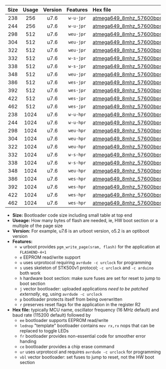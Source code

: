 |Size|Usage|Version|Features|Hex file|
|:-:|:-:|:-:|:-:|:--|
|238|256|u7.6|`w-u-jpr`|[atmega649_8mhz_57600bps_ur_vbl.hex](https://raw.githubusercontent.com/stefanrueger/urboot/main/bootloaders/atmega649/fcpu_8mhz/57600_bps/atmega649_8mhz_57600bps_ur_vbl.hex)|
|244|256|u7.6|`w-u-jpr`|[atmega649_8mhz_57600bps_lednop_ur_vbl.hex](https://raw.githubusercontent.com/stefanrueger/urboot/main/bootloaders/atmega649/fcpu_8mhz/57600_bps/atmega649_8mhz_57600bps_lednop_ur_vbl.hex)|
|298|512|u7.6|`weu-jpr`|[atmega649_8mhz_57600bps_ee_ur_vbl.hex](https://raw.githubusercontent.com/stefanrueger/urboot/main/bootloaders/atmega649/fcpu_8mhz/57600_bps/atmega649_8mhz_57600bps_ee_ur_vbl.hex)|
|304|512|u7.6|`weu-jpr`|[atmega649_8mhz_57600bps_ee_lednop_ur_vbl.hex](https://raw.githubusercontent.com/stefanrueger/urboot/main/bootloaders/atmega649/fcpu_8mhz/57600_bps/atmega649_8mhz_57600bps_ee_lednop_ur_vbl.hex)|
|322|512|u7.6|`weu-jpr`|[atmega649_8mhz_57600bps_ee_lednop_fr_ur_vbl.hex](https://raw.githubusercontent.com/stefanrueger/urboot/main/bootloaders/atmega649/fcpu_8mhz/57600_bps/atmega649_8mhz_57600bps_ee_lednop_fr_ur_vbl.hex)|
|332|512|u7.6|`w-s-jpr`|[atmega649_8mhz_57600bps_vbl.hex](https://raw.githubusercontent.com/stefanrueger/urboot/main/bootloaders/atmega649/fcpu_8mhz/57600_bps/atmega649_8mhz_57600bps_vbl.hex)|
|338|512|u7.6|`w-s-jpr`|[atmega649_8mhz_57600bps_lednop_vbl.hex](https://raw.githubusercontent.com/stefanrueger/urboot/main/bootloaders/atmega649/fcpu_8mhz/57600_bps/atmega649_8mhz_57600bps_lednop_vbl.hex)|
|348|512|u7.6|`weu-jpr`|[atmega649_8mhz_57600bps_ee_lednop_fr_ce_ur_vbl.hex](https://raw.githubusercontent.com/stefanrueger/urboot/main/bootloaders/atmega649/fcpu_8mhz/57600_bps/atmega649_8mhz_57600bps_ee_lednop_fr_ce_ur_vbl.hex)|
|386|512|u7.6|`wes-jpr`|[atmega649_8mhz_57600bps_ee_vbl.hex](https://raw.githubusercontent.com/stefanrueger/urboot/main/bootloaders/atmega649/fcpu_8mhz/57600_bps/atmega649_8mhz_57600bps_ee_vbl.hex)|
|392|512|u7.6|`wes-jpr`|[atmega649_8mhz_57600bps_ee_lednop_vbl.hex](https://raw.githubusercontent.com/stefanrueger/urboot/main/bootloaders/atmega649/fcpu_8mhz/57600_bps/atmega649_8mhz_57600bps_ee_lednop_vbl.hex)|
|422|512|u7.6|`wes-jpr`|[atmega649_8mhz_57600bps_ee_lednop_fr_vbl.hex](https://raw.githubusercontent.com/stefanrueger/urboot/main/bootloaders/atmega649/fcpu_8mhz/57600_bps/atmega649_8mhz_57600bps_ee_lednop_fr_vbl.hex)|
|462|512|u7.6|`wes-jpr`|[atmega649_8mhz_57600bps_ee_lednop_fr_ce_vbl.hex](https://raw.githubusercontent.com/stefanrueger/urboot/main/bootloaders/atmega649/fcpu_8mhz/57600_bps/atmega649_8mhz_57600bps_ee_lednop_fr_ce_vbl.hex)|
|238|1024|u7.6|`w-u-hpr`|[atmega649_8mhz_57600bps_ur.hex](https://raw.githubusercontent.com/stefanrueger/urboot/main/bootloaders/atmega649/fcpu_8mhz/57600_bps/atmega649_8mhz_57600bps_ur.hex)|
|244|1024|u7.6|`w-u-hpr`|[atmega649_8mhz_57600bps_lednop_ur.hex](https://raw.githubusercontent.com/stefanrueger/urboot/main/bootloaders/atmega649/fcpu_8mhz/57600_bps/atmega649_8mhz_57600bps_lednop_ur.hex)|
|298|1024|u7.6|`weu-hpr`|[atmega649_8mhz_57600bps_ee_ur.hex](https://raw.githubusercontent.com/stefanrueger/urboot/main/bootloaders/atmega649/fcpu_8mhz/57600_bps/atmega649_8mhz_57600bps_ee_ur.hex)|
|304|1024|u7.6|`weu-hpr`|[atmega649_8mhz_57600bps_ee_lednop_ur.hex](https://raw.githubusercontent.com/stefanrueger/urboot/main/bootloaders/atmega649/fcpu_8mhz/57600_bps/atmega649_8mhz_57600bps_ee_lednop_ur.hex)|
|322|1024|u7.6|`weu-hpr`|[atmega649_8mhz_57600bps_ee_lednop_fr_ur.hex](https://raw.githubusercontent.com/stefanrueger/urboot/main/bootloaders/atmega649/fcpu_8mhz/57600_bps/atmega649_8mhz_57600bps_ee_lednop_fr_ur.hex)|
|332|1024|u7.6|`w-s-hpr`|[atmega649_8mhz_57600bps.hex](https://raw.githubusercontent.com/stefanrueger/urboot/main/bootloaders/atmega649/fcpu_8mhz/57600_bps/atmega649_8mhz_57600bps.hex)|
|338|1024|u7.6|`w-s-hpr`|[atmega649_8mhz_57600bps_lednop.hex](https://raw.githubusercontent.com/stefanrueger/urboot/main/bootloaders/atmega649/fcpu_8mhz/57600_bps/atmega649_8mhz_57600bps_lednop.hex)|
|348|1024|u7.6|`weu-hpr`|[atmega649_8mhz_57600bps_ee_lednop_fr_ce_ur.hex](https://raw.githubusercontent.com/stefanrueger/urboot/main/bootloaders/atmega649/fcpu_8mhz/57600_bps/atmega649_8mhz_57600bps_ee_lednop_fr_ce_ur.hex)|
|386|1024|u7.6|`wes-hpr`|[atmega649_8mhz_57600bps_ee.hex](https://raw.githubusercontent.com/stefanrueger/urboot/main/bootloaders/atmega649/fcpu_8mhz/57600_bps/atmega649_8mhz_57600bps_ee.hex)|
|392|1024|u7.6|`wes-hpr`|[atmega649_8mhz_57600bps_ee_lednop.hex](https://raw.githubusercontent.com/stefanrueger/urboot/main/bootloaders/atmega649/fcpu_8mhz/57600_bps/atmega649_8mhz_57600bps_ee_lednop.hex)|
|422|1024|u7.6|`wes-hpr`|[atmega649_8mhz_57600bps_ee_lednop_fr.hex](https://raw.githubusercontent.com/stefanrueger/urboot/main/bootloaders/atmega649/fcpu_8mhz/57600_bps/atmega649_8mhz_57600bps_ee_lednop_fr.hex)|
|462|1024|u7.6|`wes-hpr`|[atmega649_8mhz_57600bps_ee_lednop_fr_ce.hex](https://raw.githubusercontent.com/stefanrueger/urboot/main/bootloaders/atmega649/fcpu_8mhz/57600_bps/atmega649_8mhz_57600bps_ee_lednop_fr_ce.hex)|

- **Size:** Bootloader code size including small table at top end
- **Useage:** How many bytes of flash are needed, ie, HW boot section or a multiple of the page size
- **Version:** For example, u7.6 is an urboot version, o5.2 is an optiboot version
- **Features:**
  + `w` urboot provides `pgm_write_page(sram, flash)` for the application at `FLASHEND-4+1`
  + `e` EEPROM read/write support
  + `u` uses urprotocol requiring `avrdude -c urclock` for programming
  + `s` uses skeleton of STK500v1 protocol; `-c urclock` and `-c arduino` both work
  + `h` hardware boot section: make sure fuses are set for reset to jump to boot section
  + `j` vector bootloader: uploaded applications *need to be patched externally*, eg, using `avrdude -c urclock`
  + `p` bootloader protects itself from being overwritten
  + `r` preserves reset flags for the application in the register R2
- **Hex file:** typically MCU name, oscillator frequency (16 MHz default) and baud rate (115200 default) followed by
  + `ee` bootloader supports EEPROM read/write
  + `lednop` "template" bootloader contains `mov rx,rx` nops that can be replaced to toggle LEDs
  + `fr` bootloader provides non-essential code for smoother error handing
  + `ce` bootloader provides a chip erase command
  + `ur` uses urprotocol and requires `avrdude -c urclock` for programming
  + `vbl` vector bootloader: set fuses to jump to reset, not the HW boot section
